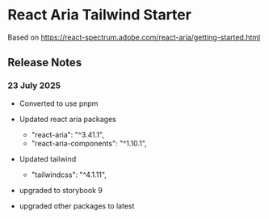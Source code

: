 # React Aria Tailwind Starter

Based on <https://react-spectrum.adobe.com/react-aria/getting-started.html>

## Release Notes

### 23 July 2025

- Converted to use pnpm

- Updated react aria packages

  - "react-aria": "^3.41.1",
  - "react-aria-components": "^1.10.1",

- Updated tailwind

  - "tailwindcss": "^4.1.11",

- upgraded to storybook 9

- upgraded other packages to latest
